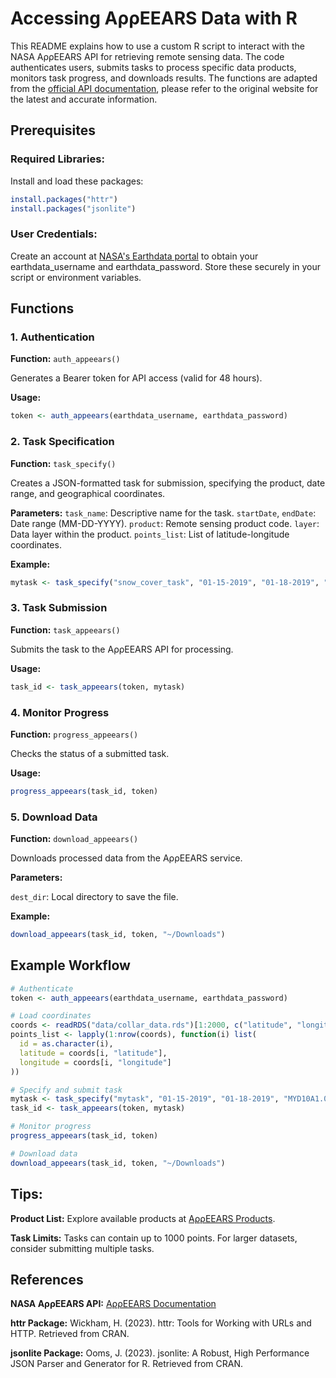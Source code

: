 # Accessing AρρEEARS Data with R

This README explains how to use a custom R script to interact with the NASA AρρEEARS API for retrieving remote sensing data. The code authenticates users, submits tasks to process specific data products, monitors task progress, and downloads results. The functions are adapted from the [official API documentation](https://appeears.earthdatacloud.nasa.gov/api/), please refer to the original website for the latest and accurate information.

## Prerequisites

### Required Libraries:

Install and load these packages:

```r
install.packages("httr")
install.packages("jsonlite")
```

### User Credentials:

Create an account at [NASA's Earthdata portal](https://urs.earthdata.nasa.gov/home) to obtain your earthdata_username and earthdata_password. Store these securely in your script or environment variables.

## Functions

### 1. Authentication

**Function:** `auth_appeears()`

Generates a Bearer token for API access (valid for 48 hours).

**Usage:**

```r
token <- auth_appeears(earthdata_username, earthdata_password)
```

### 2. Task Specification
**Function:** `task_specify()`

Creates a JSON-formatted task for submission, specifying the product, date range, and geographical coordinates.

**Parameters:**
`task_name`: Descriptive name for the task.
`startDate`, `endDate`: Date range (MM-DD-YYYY).
`product`: Remote sensing product code.
`layer`: Data layer within the product.
`points_list`: List of latitude-longitude coordinates.

**Example:**
```r
mytask <- task_specify("snow_cover_task", "01-15-2019", "01-18-2019", "MYD10A1.061", "NDSI_Snow_Cover", points_list)
```

### 3. Task Submission
**Function:** `task_appeears()`

Submits the task to the AρρEEARS API for processing.

**Usage:**

```r
task_id <- task_appeears(token, mytask)
```

### 4. Monitor Progress
**Function:** `progress_appeears()`

Checks the status of a submitted task.

**Usage:**
```r
progress_appeears(task_id, token)
```

### 5. Download Data
**Function:** `download_appeears()`

Downloads processed data from the AρρEEARS service.

**Parameters:**

`dest_dir`: Local directory to save the file.

**Example:**

```r
download_appeears(task_id, token, "~/Downloads")
```

## Example Workflow

```r
# Authenticate
token <- auth_appeears(earthdata_username, earthdata_password)

# Load coordinates
coords <- readRDS("data/collar_data.rds")[1:2000, c("latitude", "longitude")]
points_list <- lapply(1:nrow(coords), function(i) list(
  id = as.character(i),
  latitude = coords[i, "latitude"],
  longitude = coords[i, "longitude"]
))

# Specify and submit task
mytask <- task_specify("mytask", "01-15-2019", "01-18-2019", "MYD10A1.061", "NDSI_Snow_Cover", points_list[1:100])
task_id <- task_appeears(token, mytask)

# Monitor progress
progress_appeears(task_id, token)

# Download data
download_appeears(task_id, token, "~/Downloads")
```

## Tips:

**Product List:** Explore available products at [AρρEEARS Products](https://appeears.earthdatacloud.nasa.gov/products).

**Task Limits:** Tasks can contain up to 1000 points. For larger datasets, consider submitting multiple tasks.

## References

**NASA AρρEEARS API:** [AρρEEARS Documentation](https://appeears.earthdatacloud.nasa.gov/api/)

**httr Package:** Wickham, H. (2023). httr: Tools for Working with URLs and HTTP. Retrieved from CRAN.

**jsonlite Package:** Ooms, J. (2023). jsonlite: A Robust, High Performance JSON Parser and Generator for R. Retrieved from CRAN.
